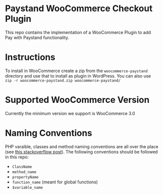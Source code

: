 # Paystand WooCommerce Checkout Plugin

This repo contains the implementation of a WooCommerce Plugin to add Pay with Paystand functionality.

# Instructions
To install in WooCommerce create a zip from the `woocommerce-paystand` directory and use that to install as plugin in WordPress. 
You can also use `zip -r woocommerce-paystand.zip woocommerce-paystand/`
# Supported WooCommerce Version

Currently the minimum version we support is WooCommerce 3.0

# Naming Conventions

PHP varaible, classes and method naming conventions are all over the place (see [this stackoverflow post](https://softwareengineering.stackexchange.com/a/149321)).
The following conventions should be followed in this repo:

 - `ClassName`
 - `method_name`
 - `propertyName`
 - `function_name` (meant for global functions)
 - `$variable_name`
